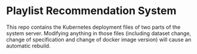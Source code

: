 # Playlist Recommendation System
This repo contains the Kubernetes deployment files of two parts of the system server.
Modifying anything in those files (including dataset change, change of specification and change of docker
image version) will cause an automatic rebuild.
